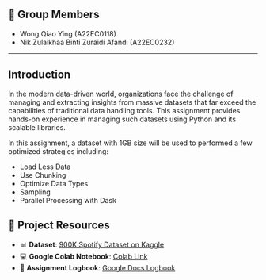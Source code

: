 ## 👥 Group Members

- Wong Qiao Ying (A22EC0118)
- Nik Zulaikhaa Binti Zuraidi Afandi (A22EC0232)

---
## Introduction
In the modern data-driven world, organizations face the challenge of managing and extracting insights from massive datasets that far exceed the capabilities of traditional data handling tools. This assignment provides hands-on experience in managing such datasets using Python and its scalable libraries.

In this assignment, a dataset with 1GB size will be used to performed a few optimized strategies including:
- Load Less Data
- Use Chunking
- Optimize Data Types
- Sampling
- Parallel Processing with Dask

## 📂 Project Resources

- 📊 **Dataset**: [900K Spotify Dataset on Kaggle](https://www.kaggle.com/datasets/devdope/900k-spotify)
- 💻 **Google Colab Notebook**: [Colab Link](https://colab.research.google.com/drive/195WtU92RuX6so3w6lBtXNdQntwDj_rmk?usp=sharing)
- 📘 **Assignment Logbook**: [Google Docs Logbook](https://docs.google.com/document/d/1kHPzdrlHnGcFiWhbS9kZ4wsZAI8TMlyzq94FyRQA110/edit?usp=sharing)


